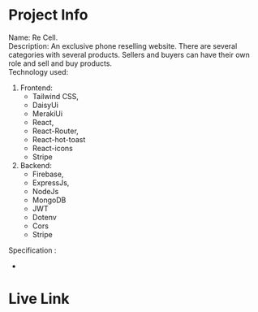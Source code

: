 # Project Info

Name: Re Cell.\
Description: An exclusive phone reselling website. There are several categories with several products. Sellers and buyers can have their own role and sell and buy products. \
Technology used:

1. Frontend:
   - Tailwind CSS,
   - DaisyUi
   - MerakiUi
   - React,
   - React-Router,
   - React-hot-toast
   - React-icons
   - Stripe
2. Backend:
   - Firebase,
   - ExpressJs,
   - NodeJs
   - MongoDB
   - JWT
   - Dotenv
   - Cors
   - Stripe

Specification :

-

# Live Link
